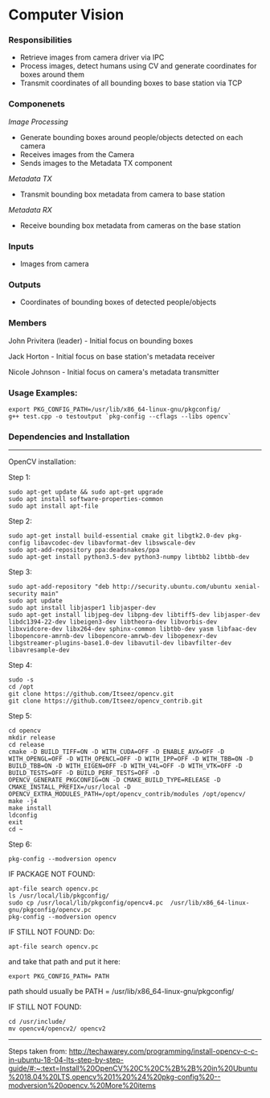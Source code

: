 # Computer Vision

### Responsibilities
- Retrieve images from camera driver via IPC
- Process images, detect humans using CV and generate coordinates for boxes around them
- Transmit coordinates of all bounding boxes to base station via TCP

### Componenets
*Image Processing*
- Generate bounding boxes around people/objects detected on each camera
- Receives images from the Camera
- Sends images to the Metadata TX component

*Metadata TX*
- Transmit bounding box metadata from camera to base station

*Metadata RX*
- Receive bounding box metadata from cameras on the base station

### Inputs
- Images from camera

### Outputs
- Coordinates of bounding boxes of detected people/objects

### Members
John Privitera (leader) - Initial focus on bounding boxes

Jack Horton - Initial focus on base station's metadata receiver

Nicole Johnson - Initial focus on camera's metadata transmitter

### Usage Examples:

```
export PKG_CONFIG_PATH=/usr/lib/x86_64-linux-gnu/pkgconfig/
g++ test.cpp -o testoutput `pkg-config --cflags --libs opencv`
```

### Dependencies and Installation

----------------------------------------------------------------------------------------------------------------------------------------------------------------------
OpenCV installation:

Step 1:
```
sudo apt-get update && sudo apt-get upgrade
sudo apt install software-properties-common
sudo apt install apt-file
```
Step 2:
```
sudo apt-get install build-essential cmake git libgtk2.0-dev pkg-config libavcodec-dev libavformat-dev libswscale-dev
sudo apt-add-repository ppa:deadsnakes/ppa
sudo apt-get install python3.5-dev python3-numpy libtbb2 libtbb-dev
```
Step 3:
```
sudo apt-add-repository "deb http://security.ubuntu.com/ubuntu xenial-security main"
sudo apt update
sudo apt install libjasper1 libjasper-dev
sudo apt-get install libjpeg-dev libpng-dev libtiff5-dev libjasper-dev libdc1394-22-dev libeigen3-dev libtheora-dev libvorbis-dev libxvidcore-dev libx264-dev sphinx-common libtbb-dev yasm libfaac-dev libopencore-amrnb-dev libopencore-amrwb-dev libopenexr-dev libgstreamer-plugins-base1.0-dev libavutil-dev libavfilter-dev libavresample-dev
```

Step 4:
```
sudo -s
cd /opt
git clone https://github.com/Itseez/opencv.git
git clone https://github.com/Itseez/opencv_contrib.git
```
Step 5:
```
cd opencv
mkdir release
cd release
cmake -D BUILD_TIFF=ON -D WITH_CUDA=OFF -D ENABLE_AVX=OFF -D WITH_OPENGL=OFF -D WITH_OPENCL=OFF -D WITH_IPP=OFF -D WITH_TBB=ON -D BUILD_TBB=ON -D WITH_EIGEN=OFF -D WITH_V4L=OFF -D WITH_VTK=OFF -D BUILD_TESTS=OFF -D BUILD_PERF_TESTS=OFF -D OPENCV_GENERATE_PKGCONFIG=ON -D CMAKE_BUILD_TYPE=RELEASE -D CMAKE_INSTALL_PREFIX=/usr/local -D OPENCV_EXTRA_MODULES_PATH=/opt/opencv_contrib/modules /opt/opencv/
make -j4
make install
ldconfig
exit
cd ~
```
Step 6:
```
pkg-config --modversion opencv
```
IF PACKAGE NOT FOUND:
```
apt-file search opencv.pc
ls /usr/local/lib/pkgconfig/
sudo cp /usr/local/lib/pkgconfig/opencv4.pc  /usr/lib/x86_64-linux-gnu/pkgconfig/opencv.pc
pkg-config --modversion opencv
```
IF STILL NOT FOUND:
Do:
```
apt-file search opencv.pc
```
and take that path and put it here:
```
export PKG_CONFIG_PATH= PATH
```
path should usually be PATH = /usr/lib/x86_64-linux-gnu/pkgconfig/

IF STILL NOT FOUND:
```
cd /usr/include/
mv opencv4/opencv2/ opencv2
```

----------------------------------------------------------------------------------------------------------------------------------------------------------------------
Steps taken from: http://techawarey.com/programming/install-opencv-c-c-in-ubuntu-18-04-lts-step-by-step-guide/#:~:text=Install%20OpenCV%20C%20C%2B%2B%20in%20Ubuntu%2018.04%20LTS,opencv%201%20%24%20pkg-config%20--modversion%20opencv.%20More%20items


